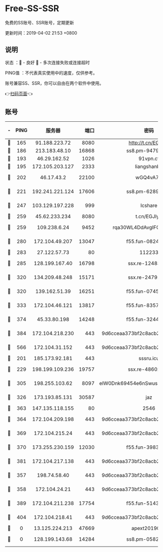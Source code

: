 # Free-SS-SSR

免费的SS账号、SSR账号，定期更新

更新时间：2019-04-02 21:53 +0800

## 说明

状态     ：🙂 - 良好 🙁 - 多次连接失败或连接超时

PING值   ：不代表真实使用中的速度，仅供参考。

账号兼容SS、SSR，你可以自由在两个软件中使用。

👉[扫码页面](https://liesauer.github.io/Free-SS-SSR/)👈

## 账号

|-|PING|服务器|端口|密码|加密方式|区域|
|:----:|:----:|:-----:|-----:|:----:|:----:|:----:|
|🙂|165|91.188.223.72|8080|http://t.cn/EGJIyrl|rc4-md5|RU|
|🙂|186|213.183.48.10|16868|ss8.pm-94797530|rc4-md5|RU|
|🙂|193|46.29.162.52|1026|91vpn.cf|rc4-md5|RU|
|🙂|195|172.105.203.127|2333|liangshanbo|chacha20|JP|
|🙂|202|46.17.43.2|22100|wGQ4vA7D|aes-256-gcm|RU|
|🙂|221|192.241.221.124|17606|ss8.pm-62896524|aes-256-cfb|US|
|🙂|247|103.129.197.228|999|lcshare|aes-256-cfb|US|
|🙂|259|45.62.233.234|8080|t.cn/EGJIyrl|rc4-md5|CA|
|🙂|259|109.238.6.24|9452|rqa30WL4DdAvgIFG6Fs3znzTa|aes-256-cfb|FR|
|🙂|280|172.104.49.207|13047|f55.fun-08242139|aes-256-cfb|SG|
|🙂|283|27.122.57.73|80|112233|chacha20|HK|
|🙂|285|128.199.167.40|16798|ssx.re-12483342|aes-256-cfb|SG|
|🙂|320|134.209.48.248|15171|ssx.re-24791973|aes-256-cfb|US|
|🙂|320|139.162.51.39|16251|f55.fun-07454874|aes-256-cfb|SG|
|🙂|333|172.104.46.121|13817|f55.fun-83574380|aes-256-cfb|SG|
|🙂|374|45.33.80.198|14248|f55.fun-32443287|aes-256-cfb|US|
|🙂|384|172.104.218.230|443|9d6cceaa373bf2c8acb22e60b6a58be6|aes-256-cfb|US|
|🙂|566|172.104.31.152|443|9d6cceaa373bf2c8acb22e60b6a58be6|aes-256-cfb|US|
|🙂|201|185.173.92.181|443|sssru.icu|rc4-md5|RU|
|🙂|229|198.199.109.236|19757|ssx.re-48602864|aes-256-cfb|US|
|🙂|305|198.255.103.62|8097|eIW0Dnk69454e6nSwuspv9DmS201tQ0D|aes-256-cfb|US|
|🙂|326|173.193.85.131|30587|jaz|aes-256-cfb|US|
|🙂|363|147.135.118.155|80|2546|chacha20|US|
|🙂|364|172.104.209.198|443|9d6cceaa373bf2c8acb22e60b6a58be6|aes-256-cfb|US|
|🙂|369|172.104.215.24|443|9d6cceaa373bf2c8acb22e60b6a58be6|aes-256-cfb|US|
|🙂|370|173.255.230.159|12030|f55.fun-39837860|aes-256-cfb|US|
|🙂|381|172.104.217.138|443|9d6cceaa373bf2c8acb22e60b6a58be6|aes-256-cfb|US|
|🙁|357|198.74.58.40|443|9d6cceaa373bf2c8acb22e60b6a58be6|aes-256-cfb|US|
|🙁|358|172.104.24.21|443|9d6cceaa373bf2c8acb22e60b6a58be6|aes-256-cfb|US|
|🙁|389|172.104.211.238|17754|f55.fun-51431249|aes-256-cfb|US|
|🙁|404|172.104.218.41|443|9d6cceaa373bf2c8acb22e60b6a58be6|aes-256-cfb|US|
|🙁|0|13.125.224.213|47669|apext2019001|chacha20|KR|
|🙁|0|128.199.143.68|14284|ss8.pm-05820296|aes-256-cfb|SG|
